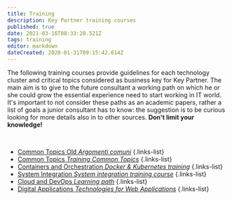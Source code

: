 ```yaml
---
title: Training
description: Key Partner training courses
published: true
date: 2021-03-16T08:33:20.521Z
tags: training
editor: markdown
dateCreated: 2020-01-31T09:15:42.614Z
---
```


The following training courses provide guidelines for each technology cluster and critical topics considered as business key for Key Partner.
The main aim is to give to the future consultant a working path on which he or she could grow the essential experience need to start working in IT world.
It's important to not consider these paths as an academic papers, rather a list of goals a junior consultant has to know: the suggestion is to be curious looking for more details also in to other sources.
**Don't limit your knowledge!**
<p>&nbsp;</p>

- [Common Topics Old *Argomenti comuni*](/training/commonsold)
{.links-list}
- [Common Topics *Training Common Topics*](/training/commons)
{.links-list}
- [Containers and Orchestration *Docker & Kubernetes training*](/training/containers)
{.links-list}
- [System Integration *System integration training course*](/training/integration)
{.links-list}
- [Cloud and DevOps *Learning path*](/training/cloud_and_devops)
{.links-list}
- [Digital Applications *Technologies for Web Applications*](/training/digital)
{.links-list}